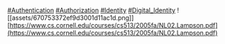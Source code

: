 [#Authentication](Authentication.md) [#Authorization](Authorization.md) [#Identity](Identity) [#Digital_Identity](Digital_Identity)
![[assets/670753372ef9d3001d11ac1d.png]]
[https://www.cs.cornell.edu/courses/cs513/2005fa/NL02.Lampson.pdf](https://www.cs.cornell.edu/courses/cs513/2005fa/NL02.Lampson.pdf)

